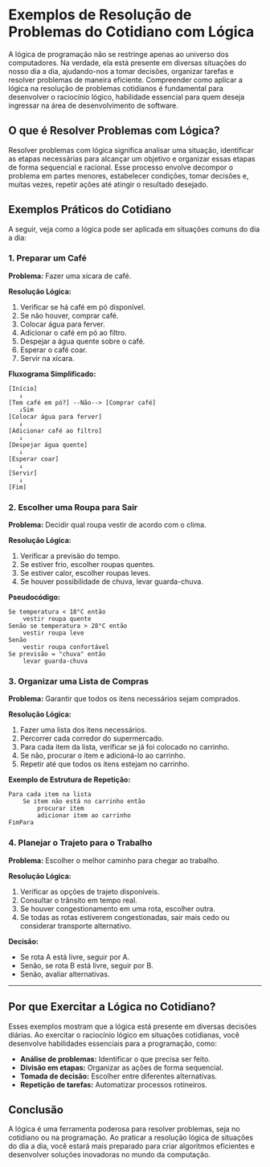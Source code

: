 
# Exemplos de Resolução de Problemas do Cotidiano com Lógica

A lógica de programação não se restringe apenas ao universo dos computadores. Na verdade, ela está presente em diversas situações do nosso dia a dia, ajudando-nos a tomar decisões, organizar tarefas e resolver problemas de maneira eficiente. Compreender como aplicar a lógica na resolução de problemas cotidianos é fundamental para desenvolver o raciocínio lógico, habilidade essencial para quem deseja ingressar na área de desenvolvimento de software.

## O que é Resolver Problemas com Lógica?

Resolver problemas com lógica significa analisar uma situação, identificar as etapas necessárias para alcançar um objetivo e organizar essas etapas de forma sequencial e racional. Esse processo envolve decompor o problema em partes menores, estabelecer condições, tomar decisões e, muitas vezes, repetir ações até atingir o resultado desejado.

## Exemplos Práticos do Cotidiano

A seguir, veja como a lógica pode ser aplicada em situações comuns do dia a dia:

### 1. Preparar um Café

**Problema:** Fazer uma xícara de café.

**Resolução Lógica:**
1. Verificar se há café em pó disponível.
2. Se não houver, comprar café.
3. Colocar água para ferver.
4. Adicionar o café em pó ao filtro.
5. Despejar a água quente sobre o café.
6. Esperar o café coar.
7. Servir na xícara.

**Fluxograma Simplificado:**

```
[Início] 
   ↓
[Tem café em pó?] --Não--> [Comprar café] 
   ↓Sim
[Colocar água para ferver]
   ↓
[Adicionar café ao filtro]
   ↓
[Despejar água quente]
   ↓
[Esperar coar]
   ↓
[Servir]
   ↓
[Fim]
```

### 2. Escolher uma Roupa para Sair

**Problema:** Decidir qual roupa vestir de acordo com o clima.

**Resolução Lógica:**
1. Verificar a previsão do tempo.
2. Se estiver frio, escolher roupas quentes.
3. Se estiver calor, escolher roupas leves.
4. Se houver possibilidade de chuva, levar guarda-chuva.

**Pseudocódigo:**
```
Se temperatura < 18°C então
    vestir roupa quente
Senão se temperatura > 28°C então
    vestir roupa leve
Senão
    vestir roupa confortável
Se previsão = "chuva" então
    levar guarda-chuva
```

### 3. Organizar uma Lista de Compras

**Problema:** Garantir que todos os itens necessários sejam comprados.

**Resolução Lógica:**
1. Fazer uma lista dos itens necessários.
2. Percorrer cada corredor do supermercado.
3. Para cada item da lista, verificar se já foi colocado no carrinho.
4. Se não, procurar o item e adicioná-lo ao carrinho.
5. Repetir até que todos os itens estejam no carrinho.

**Exemplo de Estrutura de Repetição:**
```pseudocode
Para cada item na lista
    Se item não está no carrinho então
        procurar item
        adicionar item ao carrinho
FimPara
```

### 4. Planejar o Trajeto para o Trabalho

**Problema:** Escolher o melhor caminho para chegar ao trabalho.

**Resolução Lógica:**
1. Verificar as opções de trajeto disponíveis.
2. Consultar o trânsito em tempo real.
3. Se houver congestionamento em uma rota, escolher outra.
4. Se todas as rotas estiverem congestionadas, sair mais cedo ou considerar transporte alternativo.

**Decisão:**
- Se rota A está livre, seguir por A.
- Senão, se rota B está livre, seguir por B.
- Senão, avaliar alternativas.

---

## Por que Exercitar a Lógica no Cotidiano?

Esses exemplos mostram que a lógica está presente em diversas decisões diárias. Ao exercitar o raciocínio lógico em situações cotidianas, você desenvolve habilidades essenciais para a programação, como:

- **Análise de problemas:** Identificar o que precisa ser feito.
- **Divisão em etapas:** Organizar as ações de forma sequencial.
- **Tomada de decisão:** Escolher entre diferentes alternativas.
- **Repetição de tarefas:** Automatizar processos rotineiros.

## Conclusão

A lógica é uma ferramenta poderosa para resolver problemas, seja no cotidiano ou na programação. Ao praticar a resolução lógica de situações do dia a dia, você estará mais preparado para criar algoritmos eficientes e desenvolver soluções inovadoras no mundo da computação.
```
